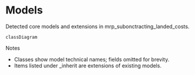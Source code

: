 # Models

Detected core models and extensions in mrp_subonctracting_landed_costs.

```mermaid
classDiagram
```

Notes
- Classes show model technical names; fields omitted for brevity.
- Items listed under _inherit are extensions of existing models.

